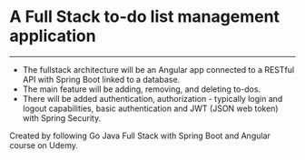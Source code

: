 # A Full Stack to-do list management application
---
* The fullstack architecture will be an Angular app connected to a RESTful API with Spring Boot linked to a database.
* The main feature will be adding, removing, and deleting to-dos.
* There will be added authentication, authorization - typically login and logout capabilities, basic authentication and JWT (JSON web token) with Spring Security.

Created by following Go Java Full Stack with Spring Boot and Angular course on Udemy.
